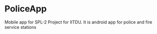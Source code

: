 # PoliceApp
Mobile app for SPL-2 Project for IITDU. It is android app for police and fire service stations

